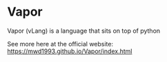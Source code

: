 # Vapor
Vapor (vLang) is a language that sits on top of python

See more here at the official website: https://mwd1993.github.io/Vapor/index.html
